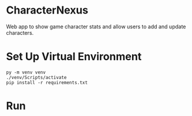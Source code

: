 # CharacterNexus
Web app to show game character stats and allow users to add and update characters.

# Set Up Virtual Environment

    py -m venv venv
    ./venv/Scripts/activate
    pip install -r requirements.txt

# Run